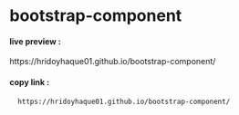 # bootstrap-component

<h4>live preview : </h4>
https://hridoyhaque01.github.io/bootstrap-component/

<h4>copy link : </h4>

```sh
  https://hridoyhaque01.github.io/bootstrap-component/
```
